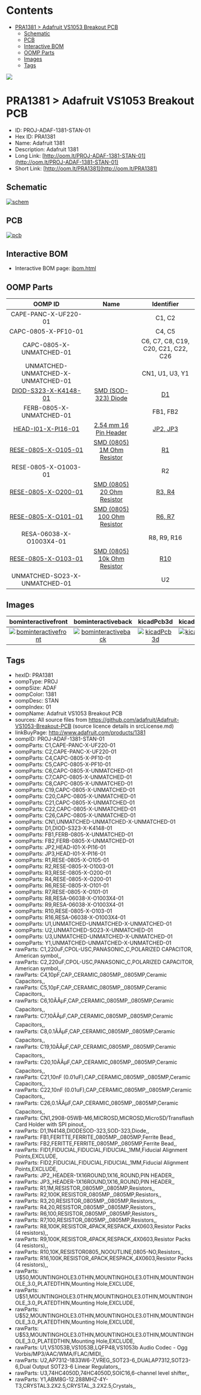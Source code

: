 



Contents
========

* [PRA1381 > Adafruit VS1053 Breakout PCB](#pra1381--adafruit-vs1053-breakout-pcb)
	* [Schematic](#schematic)
	* [PCB](#pcb)
	* [Interactive BOM](#interactive-bom)
	* [OOMP Parts](#oomp-parts)
	* [Images](#images)
	* [Tags](#tags)
  
![][im]
# PRA1381 > Adafruit VS1053 Breakout PCB

- ID: PROJ-ADAF-1381-STAN-01
- Hex ID: PRA1381
- Name: Adafruit 1381
- Description: Adafruit 1381
- Long Link: [http://oom.lt/PROJ-ADAF-1381-STAN-01](http://oom.lt/PROJ-ADAF-1381-STAN-01)
- Short Link: [http://oom.lt/PRA1381](http://oom.lt/PRA1381)

## Schematic
  
[![schem](eagleSchemImage.png)](eagleSchemImage.png)
## PCB
  
[![pcb](eagleImage.png)](eagleImage.png)
## Interactive BOM

- Interactive BOM page: [ibom.html](https://htmlpreview.github.io/?https://github.com/oomlout/oomlout_OOMP_projects/blob/main/PROJ-ADAF-1381-STAN-01/kicad/bom/ibom.html)

## OOMP Parts
  

|OOMP ID|Name|Identifier|
| :---: | :---: | :---: |
|CAPE-PANC-X-UF220-01||C1, C2|
|CAPC-0805-X-PF10-01||C4, C5|
|CAPC-0805-X-UNMATCHED-01||C6, C7, C8, C19, C20, C21, C22, C26|
|UNMATCHED-UNMATCHED-X-UNMATCHED-01||CN1, U1, U3, Y1|
|[DIOD-S323-X-K4148-01](https://github.com/oomlout/oomlout_OOMP_parts/tree/main/DIOD-S323-X-K4148-01/)|[SMD (SOD-323) Diode](https://github.com/oomlout/oomlout_OOMP_parts/tree/main/DIOD-S323-X-K4148-01/)|[D1](https://github.com/oomlout/oomlout_OOMP_parts/tree/main/DIOD-S323-X-K4148-01/)|
|FERB-0805-X-UNMATCHED-01||FB1, FB2|
|[HEAD-I01-X-PI16-01](https://github.com/oomlout/oomlout_OOMP_parts/tree/main/HEAD-I01-X-PI16-01/)|[2.54 mm 16 Pin Header](https://github.com/oomlout/oomlout_OOMP_parts/tree/main/HEAD-I01-X-PI16-01/)|[JP2, JP3](https://github.com/oomlout/oomlout_OOMP_parts/tree/main/HEAD-I01-X-PI16-01/)|
|[RESE-0805-X-O105-01](https://github.com/oomlout/oomlout_OOMP_parts/tree/main/RESE-0805-X-O105-01/)|[SMD (0805) 1M Ohm Resistor](https://github.com/oomlout/oomlout_OOMP_parts/tree/main/RESE-0805-X-O105-01/)|[R1](https://github.com/oomlout/oomlout_OOMP_parts/tree/main/RESE-0805-X-O105-01/)|
|RESE-0805-X-O1003-01||R2|
|[RESE-0805-X-O200-01](https://github.com/oomlout/oomlout_OOMP_parts/tree/main/RESE-0805-X-O200-01/)|[SMD (0805) 20 Ohm Resistor](https://github.com/oomlout/oomlout_OOMP_parts/tree/main/RESE-0805-X-O200-01/)|[R3, R4](https://github.com/oomlout/oomlout_OOMP_parts/tree/main/RESE-0805-X-O200-01/)|
|[RESE-0805-X-O101-01](https://github.com/oomlout/oomlout_OOMP_parts/tree/main/RESE-0805-X-O101-01/)|[SMD (0805) 100 Ohm Resistor](https://github.com/oomlout/oomlout_OOMP_parts/tree/main/RESE-0805-X-O101-01/)|[R6, R7](https://github.com/oomlout/oomlout_OOMP_parts/tree/main/RESE-0805-X-O101-01/)|
|RESA-06038-X-O1003X4-01||R8, R9, R16|
|[RESE-0805-X-O103-01](https://github.com/oomlout/oomlout_OOMP_parts/tree/main/RESE-0805-X-O103-01/)|[SMD (0805) 10k Ohm Resistor](https://github.com/oomlout/oomlout_OOMP_parts/tree/main/RESE-0805-X-O103-01/)|[R10](https://github.com/oomlout/oomlout_OOMP_parts/tree/main/RESE-0805-X-O103-01/)|
|UNMATCHED-SO23-X-UNMATCHED-01||U2|

## Images
  
  

|bominteractivefront|bominteractiveback|kicadPcb3d|kicadPcb3dFront|kicadPcb3dBack|kicadSchem|eagleImage|eagleSchemImage|pcbdraw|pcbdrawback|
| :---: | :---: | :---: | :---: | :---: | :---: | :---: | :---: | :---: | :---: |
|[![bominteractivefront](bomFront_140.png)](bomFront.png)|[![bominteractiveback](bomBack_140.png)](bomBack.png)|[![kicadPcb3d](kicadPcb3d_140.png)](kicadPcb3d.png)|[![kicadPcb3dFront](kicadPcb3dFront_140.png)](kicadPcb3dFront.png)|[![kicadPcb3dBack](kicadPcb3dBack_140.png)](kicadPcb3dBack.png)|[![kicadSchem](kicadSchem_140.png)](kicadSchem.png)|[![eagleImage](eagleImage_140.png)](eagleImage.png)|[![eagleSchemImage](eagleSchemImage_140.png)](eagleSchemImage.png)|[![pcbdraw](pcbdraw_140.png)](pcbdraw.png)|[![pcbdrawback](pcbdrawBack_140.png)](pcbdrawBack.png)|

## Tags

- hexID: PRA1381
- oompType: PROJ
- oompSize: ADAF
- oompColor: 1381
- oompDesc: STAN
- oompIndex: 01
- oompName: Adafruit VS1053 Breakout PCB
- sources: All source files from https://github.com/adafruit/Adafruit-VS1053-Breakout-PCB (source licence details in srcLicense.md)
- linkBuyPage: http://www.adafruit.com/products/1381
- oompID: PROJ-ADAF-1381-STAN-01
- oompParts: C1,CAPE-PANC-X-UF220-01
- oompParts: C2,CAPE-PANC-X-UF220-01
- oompParts: C4,CAPC-0805-X-PF10-01
- oompParts: C5,CAPC-0805-X-PF10-01
- oompParts: C6,CAPC-0805-X-UNMATCHED-01
- oompParts: C7,CAPC-0805-X-UNMATCHED-01
- oompParts: C8,CAPC-0805-X-UNMATCHED-01
- oompParts: C19,CAPC-0805-X-UNMATCHED-01
- oompParts: C20,CAPC-0805-X-UNMATCHED-01
- oompParts: C21,CAPC-0805-X-UNMATCHED-01
- oompParts: C22,CAPC-0805-X-UNMATCHED-01
- oompParts: C26,CAPC-0805-X-UNMATCHED-01
- oompParts: CN1,UNMATCHED-UNMATCHED-X-UNMATCHED-01
- oompParts: D1,DIOD-S323-X-K4148-01
- oompParts: FB1,FERB-0805-X-UNMATCHED-01
- oompParts: FB2,FERB-0805-X-UNMATCHED-01
- oompParts: JP2,HEAD-I01-X-PI16-01
- oompParts: JP3,HEAD-I01-X-PI16-01
- oompParts: R1,RESE-0805-X-O105-01
- oompParts: R2,RESE-0805-X-O1003-01
- oompParts: R3,RESE-0805-X-O200-01
- oompParts: R4,RESE-0805-X-O200-01
- oompParts: R6,RESE-0805-X-O101-01
- oompParts: R7,RESE-0805-X-O101-01
- oompParts: R8,RESA-06038-X-O1003X4-01
- oompParts: R9,RESA-06038-X-O1003X4-01
- oompParts: R10,RESE-0805-X-O103-01
- oompParts: R16,RESA-06038-X-O1003X4-01
- oompParts: U1,UNMATCHED-UNMATCHED-X-UNMATCHED-01
- oompParts: U2,UNMATCHED-SO23-X-UNMATCHED-01
- oompParts: U3,UNMATCHED-UNMATCHED-X-UNMATCHED-01
- oompParts: Y1,UNMATCHED-UNMATCHED-X-UNMATCHED-01
- rawParts: C1,220uF,CPOL-USC,PANASONIC_C,POLARIZED CAPACITOR, American symbol,,
- rawParts: C2,220uF,CPOL-USC,PANASONIC_C,POLARIZED CAPACITOR, American symbol,,
- rawParts: C4,10pF,CAP_CERAMIC_0805MP,_0805MP,Ceramic Capacitors,,
- rawParts: C5,10pF,CAP_CERAMIC_0805MP,_0805MP,Ceramic Capacitors,,
- rawParts: C6,10ÃÂµF,CAP_CERAMIC_0805MP,_0805MP,Ceramic Capacitors,,
- rawParts: C7,10ÃÂµF,CAP_CERAMIC_0805MP,_0805MP,Ceramic Capacitors,,
- rawParts: C8,0.1ÃÂµF,CAP_CERAMIC_0805MP,_0805MP,Ceramic Capacitors,,
- rawParts: C19,10ÃÂµF,CAP_CERAMIC_0805MP,_0805MP,Ceramic Capacitors,,
- rawParts: C20,10ÃÂµF,CAP_CERAMIC_0805MP,_0805MP,Ceramic Capacitors,,
- rawParts: C21,10nF (0.01uF),CAP_CERAMIC_0805MP,_0805MP,Ceramic Capacitors,,
- rawParts: C22,10nF (0.01uF),CAP_CERAMIC_0805MP,_0805MP,Ceramic Capacitors,,
- rawParts: C26,0.1ÃÂµF,CAP_CERAMIC_0805MP,_0805MP,Ceramic Capacitors,,
- rawParts: CN1,2908-05WB-M6,MICROSD,MICROSD,MicroSD/Transflash Card Holder with SPI pinout,,
- rawParts: D1,1N4148,DIODESOD-323,SOD-323,Diode,,
- rawParts: FB1,FERITTE,FERRITE_0805MP,_0805MP,Ferrite Bead,,
- rawParts: FB2,FERITTE,FERRITE_0805MP,_0805MP,Ferrite Bead,,
- rawParts: FID1,FIDUCIAL,FIDUCIAL,FIDUCIAL_1MM,Fiducial Alignment Points,EXCLUDE,
- rawParts: FID2,FIDUCIAL,FIDUCIAL,FIDUCIAL_1MM,Fiducial Alignment Points,EXCLUDE,
- rawParts: JP2,,HEADER-1X16ROUND,1X16_ROUND,PIN HEADER,,
- rawParts: JP3,,HEADER-1X16ROUND,1X16_ROUND,PIN HEADER,,
- rawParts: R1,1M,RESISTOR_0805MP,_0805MP,Resistors,,
- rawParts: R2,100K,RESISTOR_0805MP,_0805MP,Resistors,,
- rawParts: R3,20,RESISTOR_0805MP,_0805MP,Resistors,,
- rawParts: R4,20,RESISTOR_0805MP,_0805MP,Resistors,,
- rawParts: R6,100,RESISTOR_0805MP,_0805MP,Resistors,,
- rawParts: R7,100,RESISTOR_0805MP,_0805MP,Resistors,,
- rawParts: R8,100K,RESISTOR_4PACK,RESPACK_4X0603,Resistor Packs (4 resistors),,
- rawParts: R9,100K,RESISTOR_4PACK,RESPACK_4X0603,Resistor Packs (4 resistors),,
- rawParts: R10,10K,RESISTOR0805_NOOUTLINE,0805-NO,Resistors,,
- rawParts: R16,100K,RESISTOR_4PACK,RESPACK_4X0603,Resistor Packs (4 resistors),,
- rawParts: U$50,MOUNTINGHOLE3.0THIN,MOUNTINGHOLE3.0THIN,MOUNTINGHOLE_3.0_PLATEDTHIN,Mounting Hole,EXCLUDE,
- rawParts: U$51,MOUNTINGHOLE3.0THIN,MOUNTINGHOLE3.0THIN,MOUNTINGHOLE_3.0_PLATEDTHIN,Mounting Hole,EXCLUDE,
- rawParts: U$52,MOUNTINGHOLE3.0THIN,MOUNTINGHOLE3.0THIN,MOUNTINGHOLE_3.0_PLATEDTHIN,Mounting Hole,EXCLUDE,
- rawParts: U$53,MOUNTINGHOLE3.0THIN,MOUNTINGHOLE3.0THIN,MOUNTINGHOLE_3.0_PLATEDTHIN,Mounting Hole,EXCLUDE,
- rawParts: U1,VS1053B,VS1053B,LQFP48,VS1053b Audio Codec - Ogg Vorbis/MP3/AAC/WMA/FLAC/MIDI,,
- rawParts: U2,AP7312-1833W6-7,VREG_SOT23-6_DUALAP7312,SOT23-6,Dual Output SOT23-6 Linear Regulators,,
- rawParts: U3,74HC4050D,74HC4050D,SOIC16,6-channel level shifter,,
- rawParts: Y1,ABM8G-12.288MHZ-4Y-T3,CRYSTAL3.2X2.5,CRYSTAL_3.2X2.5,Crystals,,



[im]: kicadPcb3d_450.png
